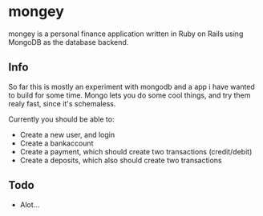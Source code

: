 mongey
======

mongey is a personal finance application written in Ruby on Rails using MongoDB
as the database backend.

Info
----

So far this is mostly an experiment with mongodb and a app i have wanted to 
build for some time. Mongo lets you do some cool things, and try them realy 
fast, since it's schemaless.

Currently you should be able to:

 * Create a new user, and login
 * Create a bankaccount
 * Create a payment, which should create two transactions (credit/debit)
 * Create a deposits, which also should create two transactions

Todo
----

 * Alot...
